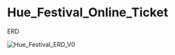 # Hue_Festival_Online_Ticket
ERD

![Hue_Festival_ERD_V0](https://github.com/TRONGTIN0803/Hue_Festival_Online_Ticket/assets/110965574/22f81dff-8d16-47d2-b5b5-acb08b66df4d)
